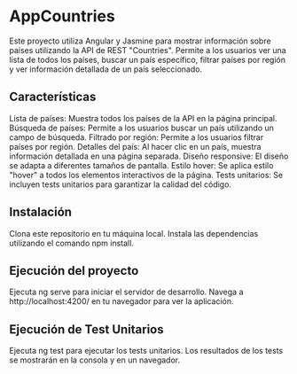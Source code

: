 # AppCountries

Este proyecto utiliza Angular y Jasmine para mostrar información sobre países utilizando la API de REST "Countries". Permite a los usuarios ver una lista de todos los países, buscar un país específico, filtrar países por región y ver información detallada de un país seleccionado.



## Características
Lista de países: Muestra todos los países de la API en la página principal.
Búsqueda de países: Permite a los usuarios buscar un país utilizando un campo de búsqueda.
Filtrado por región: Permite a los usuarios filtrar países por región.
Detalles del país: Al hacer clic en un país, muestra información detallada en una página separada.
Diseño responsive: El diseño se adapta a diferentes tamaños de pantalla.
Estilo hover: Se aplica estilo "hover" a todos los elementos interactivos de la página.
Tests unitarios: Se incluyen tests unitarios para garantizar la calidad del código.

## Instalación 
Clona este repositorio en tu máquina local.
Instala las dependencias utilizando el comando npm install.

## Ejecución del proyecto
Ejecuta ng serve para iniciar el servidor de desarrollo.
Navega a http://localhost:4200/ en tu navegador para ver la aplicación.



## Ejecución de Test Unitarios
Ejecuta ng test para ejecutar los tests unitarios.
Los resultados de los tests se mostrarán en la consola y en un navegador.

